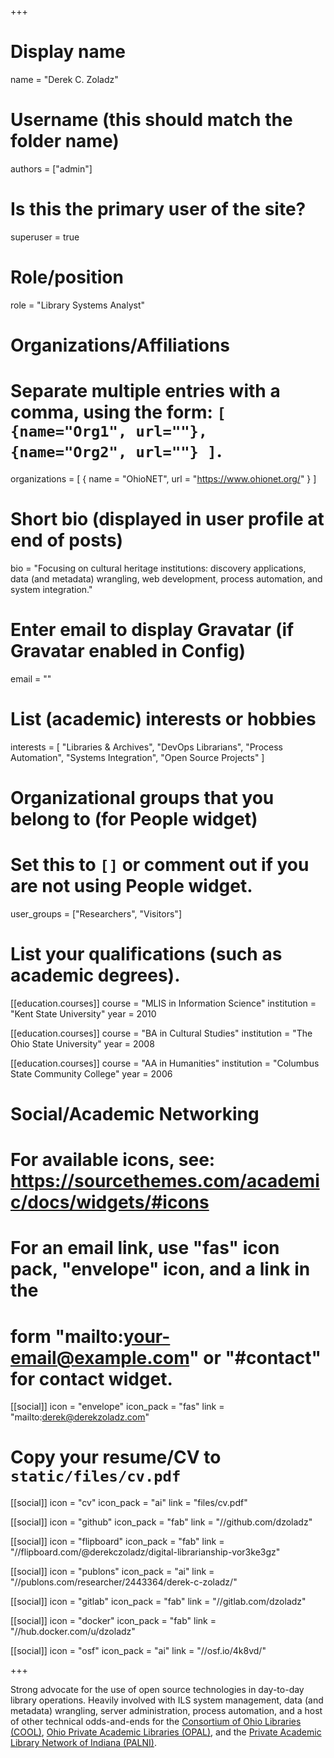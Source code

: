 +++
# Display name
name = "Derek C. Zoladz"

# Username (this should match the folder name)
authors = ["admin"]

# Is this the primary user of the site?
superuser = true

# Role/position
role = "Library Systems Analyst"

# Organizations/Affiliations
#   Separate multiple entries with a comma, using the form: `[ {name="Org1", url=""}, {name="Org2", url=""} ]`.
organizations = [ { name = "OhioNET", url = "https://www.ohionet.org/" } ]

# Short bio (displayed in user profile at end of posts)
bio = "Focusing on cultural heritage institutions: discovery applications, data (and metadata) wrangling, web development, process automation, and system integration."

# Enter email to display Gravatar (if Gravatar enabled in Config)
email = ""

# List (academic) interests or hobbies
interests = [
  "Libraries & Archives",
  "DevOps Librarians",
  "Process Automation",
  "Systems Integration",
  "Open Source Projects"
]

# Organizational groups that you belong to (for People widget)
#   Set this to `[]` or comment out if you are not using People widget.
user_groups = ["Researchers", "Visitors"]

# List your qualifications (such as academic degrees).
[[education.courses]]
  course = "MLIS in Information Science"
  institution = "Kent State University"
  year = 2010

[[education.courses]]
  course = "BA in Cultural Studies"
  institution = "The Ohio State University"
  year = 2008

[[education.courses]]
  course = "AA in Humanities"
  institution = "Columbus State Community College"
  year = 2006

# Social/Academic Networking
# For available icons, see: https://sourcethemes.com/academic/docs/widgets/#icons
#   For an email link, use "fas" icon pack, "envelope" icon, and a link in the
#   form "mailto:your-email@example.com" or "#contact" for contact widget.

[[social]]
  icon = "envelope"
  icon_pack = "fas"
  link = "mailto:derek@derekzoladz.com"

# Copy your resume/CV to `static/files/cv.pdf`
[[social]]
  icon = "cv"
  icon_pack = "ai"
  link = "files/cv.pdf"

[[social]]
  icon = "github"
  icon_pack = "fab"
  link = "//github.com/dzoladz"

[[social]]
  icon = "flipboard"
  icon_pack = "fab"
  link = "//flipboard.com/@derekczoladz/digital-librarianship-vor3ke3gz"

[[social]]
  icon = "publons"
  icon_pack = "ai"
  link = "//publons.com/researcher/2443364/derek-c-zoladz/"

[[social]]
  icon = "gitlab"
  icon_pack = "fab"
  link = "//gitlab.com/dzoladz"

[[social]]
  icon = "docker"
  icon_pack = "fab"
  link = "//hub.docker.com/u/dzoladz"
  
[[social]]
  icon = "osf"
  icon_pack = "ai"
  link = "//osf.io/4k8vd/"

+++

Strong advocate for the use of open source technologies in day-to-day library operations. Heavily involved with ILS system management, data (and metadata) wrangling, server administration, process automation, and a host of other technical odds-and-ends for the [Consortium of Ohio Libraries (COOL)](http://info.cool-cat.org/), [Ohio Private Academic Libraries (OPAL)](https://opal-libraries.org/), and the [Private Academic Library Network of Indiana (PALNI)](https://www.palni.org/).
